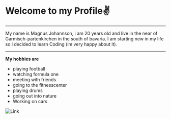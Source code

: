 # Welcome to my Profile✌️
<hr>
My name is Magnus Johannson,
i am 20 years old and live in the near of Garmisch-partenkirchen in the south of bavaria.
I am starting new in my life so i decided to learn Coding (im very happy about it). 
<hr>

**My hobbies are**

- playing football
- watching formula one 
- meeting with friends 
- going to the fitnesscenter
- playing drums 
- going out into nature
- Working on cars

![Link](https://www.miffy.de/assets/img/icons/og-image-200x200.png)
